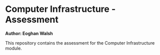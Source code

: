 # Computer Infrastructure - Assessment

**Author: Eoghan Walsh**

This repository contains the assessment for the Computer Infrastructure module.